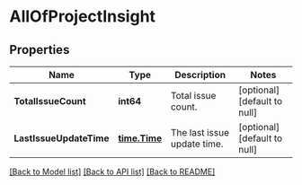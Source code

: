 # AllOfProjectInsight

## Properties
Name | Type | Description | Notes
------------ | ------------- | ------------- | -------------
**TotalIssueCount** | **int64** | Total issue count. | [optional] [default to null]
**LastIssueUpdateTime** | [**time.Time**](time.Time.md) | The last issue update time. | [optional] [default to null]

[[Back to Model list]](../README.md#documentation-for-models) [[Back to API list]](../README.md#documentation-for-api-endpoints) [[Back to README]](../README.md)

